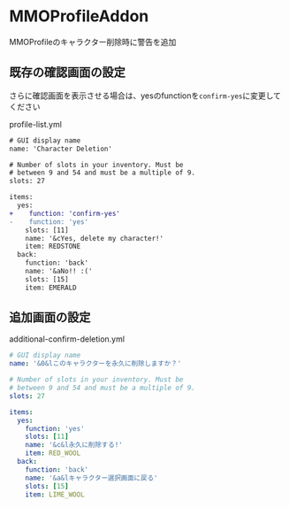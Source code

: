 # MMOProfileAddon
MMOProfileのキャラクター削除時に警告を追加

## 既存の確認画面の設定
さらに確認画面を表示させる場合は、yesのfunctionを`confirm-yes`に変更してください

profile-list.yml

```diff
# GUI display name
name: 'Character Deletion'

# Number of slots in your inventory. Must be
# between 9 and 54 and must be a multiple of 9.
slots: 27

items:
  yes:
+    function: 'confirm-yes'
-    function: 'yes'
    slots: [11]
    name: '&cYes, delete my character!'
    item: REDSTONE
  back:
    function: 'back'
    name: '&aNo!! :('
    slots: [15]
    item: EMERALD


```

## 追加画面の設定

additional-confirm-deletion.yml

```yaml
# GUI display name
name: '&0&lこのキャラクターを永久に削除しますか？'

# Number of slots in your inventory. Must be
# between 9 and 54 and must be a multiple of 9.
slots: 27

items:
  yes:
    function: 'yes'
    slots: [11]
    name: '&c&l永久に削除する!'
    item: RED_WOOL
  back:
    function: 'back'
    name: '&a&lキャラクター選択画面に戻る'
    slots: [15]
    item: LIME_WOOL
```
